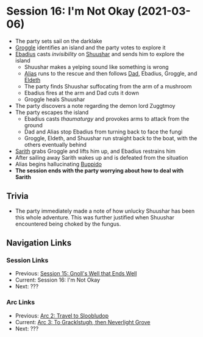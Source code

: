# Session 16: I'm Not Okay (2021-03-06)
* The party sets sail on the darklake
* [Groggle](../../characters/pcs/groggle.md) identifies an island and the party votes to explore it
* [Ebadius](../../characters/pcs/ebadius.md) casts *invisibility* on [Shuushar](../../character/party/shuushar.md) and sends him to explore the island
    * Shuushar makes a yelping sound like something is wrong
    * [Alias](../../characters/pcs/alias.md) runs to the rescue and then follows [Dad](../../characters/pcs/dad.md), Ebadius, Groggle, and [Eldeth](../../characters/pcs/eldeth.md)
    * The party finds Shuushar suffocating from the arm of a mushroom
    * Ebadius fires at the arm and Dad cuts it down
    * Groggle heals Shuushar
* The party discovers a note regarding the demon lord Zuggtmoy
* The party escapes the island
    * Ebadius casts *thaumaturgy* and provokes arms to attack from the ground
    * Dad and Alias stop Ebadius from turning back to face the fungi
    * Groggle, Eldeth, and Shuushar run straight back to the boat, with the others eventually behind
* [Sarith](../../characters/party/sarith.md) grabs Groggle and lifts him up, and Ebadius restrains him
* After sailing away Sarith wakes up and is defeated from the situation
* Alias begins hallucinating [Buppido](../../characters/party/buppido.md)
* **The session ends with the party worrying about how to deal with Sarith**

## Trivia
* The party immediately made a note of how unlucky Shuushar has been this whole adventure. This was further justified when Shuushar encountered being choked by the fungus.

## Navigation Links
### Session Links
* Previous: [Session 15: Gnoll's Well that Ends Well](session15-2021-02-20.md)
* Current: Session 16: I'm Not Okay
* Next: ???

### Arc Links
* Previous: [Arc 2: Travel to Sloobludop](../arc02/info.md)
* Current: [Arc 3: To Gracklstugh, then Neverlight Grove](info.md)
* Next: ???
